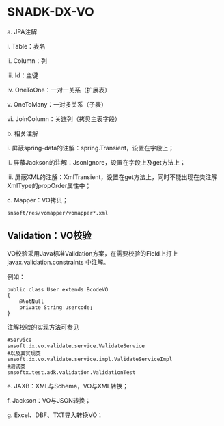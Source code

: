 # SNADK-DX-VO

a. JPA注解

i. Table：表名

ii. Column：列

iii. Id：主键

iv. OneToOne：一对一关系（扩展表）

v. OneToMany：一对多关系（子表）

vi. JoinColumn：关连列（拷贝主表字段）

b. 相关注解

i. 屏蔽spring-data的注解：spring.Transient，设置在字段上；

ii. 屏蔽Jackson的注解：JsonIgnore，设置在字段上及get方法上；

iii. 屏蔽XML的注解：XmlTransient，设置在get方法上，同时不能出现在类注解XmlType的propOrder属性中；

c. Mapper：VO拷贝；

```
snsoft/res/vomapper/vomapper*.xml
```

## Validation：VO校验

VO校验采用Java标准Validation方案，在需要校验的Field上打上javax.validation.constraints 中注解。

例如：

```
public class User extends BcodeVO
{
	@NotNull
	private String usercode;
}
```

注解校验的实现方法可参见

```
#Service
snsoft.dx.vo.validate.service.ValidateService
#以及其实现类
snsoft.dx.vo.validate.service.impl.ValidateServiceImpl
#测试类
snsoftx.test.adk.validation.ValidationTest
```

e. JAXB：XML与Schema，VO与XML转换；

f. Jackson：VO与JSON转换；

g. Excel、DBF、TXT导入转换VO；

